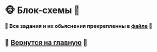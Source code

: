 # 🐵 Блок-схемы 🙊
### 🙈 Все задания и их обьяснения прекрепленны в [файле](https://github.com/lkaboba27/-/edit/block/block_file.md) 🙉
## 🐒 [Вернутся на главную](https://github.com/lkaboba27/-/tree/main) 🐒
